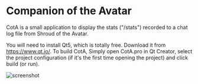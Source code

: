 # Companion of the Avatar
CotA is a small application to display the stats ("/stats") recorded to a chat log file from Shroud of the Avatar. 

You will need to install Qt5, which is totally free. Download it from https://www.qt.io/. To build CotA, Simply open CotA.pro in Qt Creator, select the project configuration (if it's the first time opening the project) and click build (or run).

![screenshot](http://m8.i.pbase.com/o9/09/605909/1/164136608.DB3Uq46a.Screenshotfrom20160922181226.png)

